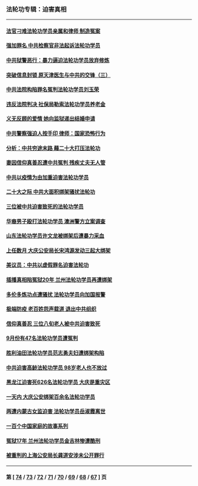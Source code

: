 ### 法轮功专辑：迫害真相
---
#### [法官刁难法轮功学员亲属和律师 制造冤案](../../pages/nf4379/n13853873.md?10310430) 
#### [强加罪名 中共检察官非法起诉法轮功学员](../../pages/nf4379/n13852456.md?10310430) 
#### [中共狱警恶行：暴力逼迫法轮功学员放弃修炼](../../pages/nf4379/n13851207.md?10310430) 
#### [突破信息封锁 原天津医生与中共的交锋（三）](../../pages/nf4379/n13849718.md?10310430) 
#### [中共法院构陷罪名冤判法轮功学员刘玉荣](../../pages/nf4379/n13850139.md?10310430) 
#### [违反法院判决 社保局勒索法轮功学员养老金](../../pages/nf4379/n13847343.md?10310430) 
#### [义无反顾的爱情 她向监狱递出结婚申请](../../pages/nf4379/n13849716.md?10310430) 
#### [中共警察强迫人按手印 律师：国家恐怖行为](../../pages/nf4379/n13848797.md?10310430) 
#### [分析：中共穷途末路 藉二十大打压法轮功](../../pages/nf4379/n13847577.md?10310430) 
#### [妻因信仰真善忍遭中共冤判 残疾丈夫无人管](../../pages/nf4379/n13844598.md?10310430) 
#### [中共以疫情为由加重迫害法轮功学员](../../pages/nf4379/n13845591.md?10310430) 
#### [二十大之际 中共大面积绑架骚扰法轮功](../../pages/nf4379/n13846381.md?10310430) 
#### [三位被中共迫害致死的法轮功学员](../../pages/nf4379/n13843974.md?10310430) 
#### [华裔男子殴打法轮功学员 澳洲警方立案调查](../../pages/nf4379/n13843606.md?10310430) 
#### [山东法轮功学员许文龙被绑架后遭暴力采血](../../pages/nf4379/n13842524.md?10310430) 
#### [上任数月 大庆公安局长宋鸿源发动三起大绑架](../../pages/nf4379/n13841775.md?10310430) 
#### [美议员：中共以虚假罪名迫害法轮功](../../pages/nf4379/n13841083.md?10310430) 
#### [插播真相陷冤狱20年 兰州法轮功学员再遭绑架](../../pages/nf4379/n13840946.md?10310430) 
#### [多伦多炼功点遭骚扰 法轮功学员向加国报警](../../pages/nf4379/n13840401.md?10310430) 
#### [极端防疫 老百姓怨声载道 退出中共组织](../../pages/nf4379/n13840058.md?10310430) 
#### [信仰真善忍 三位八旬老人被中共迫害致死](../../pages/nf4379/n13838655.md?10310430) 
#### [9月份有47名法轮功学员遭冤判](../../pages/nf4379/n13839495.md?10310430) 
#### [胜利油田法轮功学员范志勇夫妇遭绑架构陷](../../pages/nf4379/n13838044.md?10310430) 
#### [中共迫害高龄法轮功学员 98岁老人也不放过](../../pages/nf4379/n13836765.md?10310430) 
#### [黑龙江迫害死626名法轮功学员 大庆是重灾区](../../pages/nf4379/n13836247.md?10310430) 
#### [一天内 大庆公安绑架百余名法轮功学员](../../pages/nf4379/n13835359.md?10310430) 
#### [两遭内蒙古女监迫害 法轮功学员岳淑霞离世](../../pages/nf4379/n13834576.md?10310430) 
#### [一百个中国家庭的故事系列](../../pages/nf4379/n13833308.md?10310430) 
#### [冤狱17年 兰州法轮功学员金吉林惨遭酷刑](../../pages/nf4379/n13832422.md?10310430) 
#### [被重判的上海公安局长龚道安涉未公开罪行](../../pages/nf4379/n13831922.md?10310430) 

---
#### 第 [ [74](./74.md?10310430) / [73](./73.md?10310430) / [72](./72.md?10310430) / [71](./71.md?10310430) / [70](./70.md?10310430) / [69](./69.md?10310430) / [68](./68.md?10310430) / [67](./67.md?10310430) ] 页
